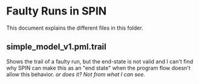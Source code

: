 # Faulty Runs in SPIN

This document explains the different files in this folder.


## simple_model_v1.pml.trail

Shows the trail of a faulty run, but the end-state is not valid and I can't find why SPIN can make this as an "end state" when the program flow doesn't allow this behavior. *or does it? Not from what I can see.*